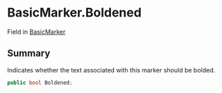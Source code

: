 # BasicMarker.Boldened

Field in [BasicMarker](/docs/api/csharp/yarn.unity.markuppalette.basicmarker.md)

## Summary


Indicates whether the text associated with this marker should be
bolded.


```csharp
public bool Boldened;
```

